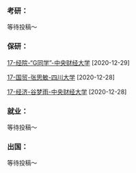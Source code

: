 ### 考研：

等待投稿～

### 保研：

[17-经院-“G同学”-中央财经大学](升学就业/经济学院/17-经院-G同学.md) [2020-12-29]

[17-国贸-张思敏-四川大学](升学就业/经济学院/17-国贸-张思敏.md) [2020-12-28]

[17-经济-谷梦雨-中央财经大学](升学就业/经济学院/17-经济-谷梦雨.md) [2020-12-28]

### 就业：

等待投稿～

### 出国：

等待投稿～
